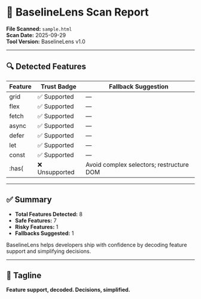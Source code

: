 # 🧪 BaselineLens Scan Report

**File Scanned:** `sample.html`  
**Scan Date:** 2025-09-29  
**Tool Version:** BaselineLens v1.0

---

## 🔍 Detected Features

| Feature                | Trust Badge       | Fallback Suggestion                          |
|------------------------|-------------------|----------------------------------------------|
| grid                   | ✅ Supported       | —                                            |
| flex                   | ✅ Supported       | —                                            |
| fetch                  | ✅ Supported       | —                                            |
| async                  | ✅ Supported       | —                                            |
| defer                  | ✅ Supported       | —                                            |
| let                    | ✅ Supported       | —                                            |
| const                  | ✅ Supported       | —                                            |
| :has(                 | ❌ Unsupported     | Avoid complex selectors; restructure DOM     |

---

## ✅ Summary

- **Total Features Detected:** 8  
- **Safe Features:** 7  
- **Risky Features:** 1  
- **Fallbacks Suggested:** 1

BaselineLens helps developers ship with confidence by decoding feature support and simplifying decisions.

---

## 🧠 Tagline

**Feature support, decoded. Decisions, simplified.**
